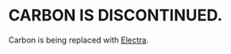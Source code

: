 # CARBON IS DISCONTINUED.
Carbon is being replaced with [Electra](https://github.com/thecakechicken/electra).


